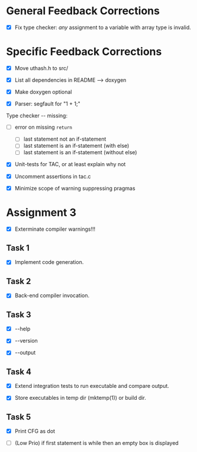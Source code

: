 # General Feedback Corrections

- [x] Fix type checker: *any* assignment to a variable with array type is invalid.

# Specific Feedback Corrections

- [x] Move uthash.h to src/

- [x] List all dependencies in README --> doxygen

- [x] Make doxygen optional

- [x] Parser: segfault for "1 + 1;"

Type checker -- missing:

- [ ] error on missing `return`
    - [ ] last statement not an if-statement
    - [ ] last statement is an if-statement (with else)
    - [ ] last statement is an if-statement (without else)

- [x] Unit-tests for TAC, or at least explain why not

- [x] Uncomment assertions in tac.c

- [x] Minimize scope of warning suppressing pragmas

# Assignment 3

- [x] Exterminate compiler warnings!!!

## Task 1

- [x] Implement code generation.

## Task 2

- [x] Back-end compiler invocation.

## Task 3

- [x] --help

- [x] --version

- [x] --output

## Task 4

- [x] Extend integration tests to run executable and compare output.

- [x] Store executables in temp dir (mktemp(1)) or build dir.


## Task 5

- [x] Print CFG as dot

- [ ] (Low Prio) if first statement is while then an empty box is displayed
